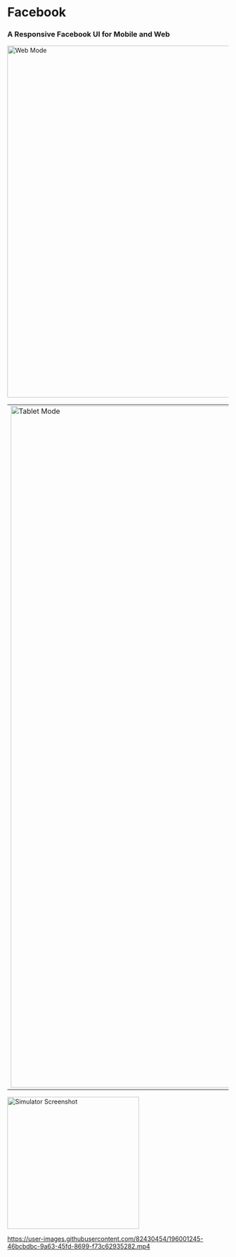 # Facebook

### A Responsive Facebook UI for Mobile and Web

<img width="800" alt="Web Mode" src="https://user-images.githubusercontent.com/82430454/195999793-3ed10c9f-b59c-40c5-9900-0633a338cccb.png">
<table>
  <tr>
    <td>
      <img width="1550" alt="Tablet Mode" src="https://user-images.githubusercontent.com/82430454/195999796-bf3d68e7-7607-4fdc-9f8a-a71e6efa33b7.png">
    </td>
    <td>
      <img width="800" alt="Mobile Mode" src="https://user-images.githubusercontent.com/82430454/195999798-6ee58ed5-aa95-42ec-bae3-3700d7f7e2bb.png">
    </td>
  </tr>
</table>
<img width="300" alt="Simulator Screenshot" src="https://user-images.githubusercontent.com/82430454/196000306-4fead20d-f77a-4a5c-b73a-0e164e6d81f1.png">

https://user-images.githubusercontent.com/82430454/196001245-46bcbdbc-9a63-45fd-8699-f73c62935282.mp4
